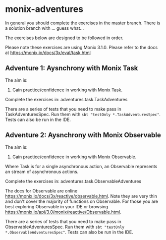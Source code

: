# monix-adventures
In general you should complete the exercises in the master branch.
There is a solution branch with  ... guess what...

The exercises below are designed to be followed in order.

Please note these exercises are using Monix 3.1.0.  Please refer to the docs at
https://monix.io/docs/3x/eval/task.html

## Adventure 1: Aysnchrony with Monix Task
The aim is:

1. Gain practice/confidence in working with Monix Task.

Complete the exercises in: adventures.task.TaskAdventures

There are a series of tests that you need to make pass in TaskAdventuresSpec.
Run them with `sbt "testOnly *.TaskAdventuresSpec"`.  Tests can also be run in the IDE.


## Adventure 2: Aysnchrony with Monix Observable
The aim is:

1. Gain practice/confidence in working with Monix Observable.

Where Task is for a single asynchronous action, an Observable represents an stream of
asynchronous actions.

Complete the exercises in: adventures.task.ObservableAdventures

The docs for Observable are online https://monix.io/docs/3x/reactive/observable.html.  Note they are very thin and
don't cover the majority of functions on Observable.  For those you are best exploring Observable in your IDE or
browsing https://monix.io/api/3.0/monix/reactive/Observable.html.

There are a series of tests that you need to make pass in ObservableAdventuresSpec.
Run them with `sbt "testOnly *.ObservableAdventuresSpec"`.  Tests can also be run in the IDE.
